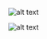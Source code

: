 ![alt text](https://github.com/Damarwendha/Learning-Javascript/blob/main/Rock%20Scissors%20Paper/image/Screenshot%20(133).png?raw=true)

![alt text](https://github.com/Damarwendha/Learning-Javascript/blob/main/Calculator/Screenshot%20(138).png?raw=true)


